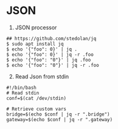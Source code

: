 JSON
=====


1. JSON processor
```
## https://github.com/stedolan/jq
$ sudo apt install jq
$ echo '{"foo": 0}' | jq .
$ echo '{"foo": 0}' | jq -r .foo
$ echo '{"foo": "0"}' | jq .foo
$ echo '{"foo": "0"}' | jq -r .foo
```

2. Read Json from stdin
```
#!/bin/bash
# Read stdin
conf=$(cat /dev/stdin)

# Retrieve custom vars
bridge=$(echo $conf | jq -r ".bridge")
gateway=$(echo $conf | jq -r ".gateway)

```

